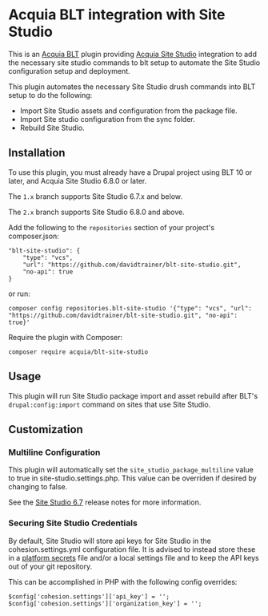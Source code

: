 Acquia BLT integration with Site Studio
====

This is an [Acquia BLT](https://github.com/acquia/blt) plugin providing [Acquia Site Studio](https://www.acquia.com/products-services/acquia-cohesion) integration to add the necessary site studio commands to blt setup to automate the Site Studio configuration setup and deployment.

This plugin automates the necessary Site Studio drush commands into BLT setup to do the following:
* Import Site Studio assets and configuration from the package file.
* Import Site studio configuration from the sync folder.
* Rebuild Site Studio.

## Installation

To use this plugin, you must already have a Drupal project using BLT 10 or later, and Acquia Site Studio 6.8.0 or later.

The `1.x` branch supports Site Studio 6.7.x and below.

The `2.x` branch supports Site Studio 6.8.0 and above.

Add the following to the `repositories` section of your project's composer.json:

```
"blt-site-studio": {
    "type": "vcs",
    "url": "https://github.com/davidtrainer/blt-site-studio.git",
    "no-api": true
}
```

or run:

```
composer config repositories.blt-site-studio '{"type": "vcs", "url": "https://github.com/davidtrainer/blt-site-studio.git", "no-api": true}'
```

Require the plugin with Composer:

`composer require acquia/blt-site-studio`

## Usage

This plugin will run Site Studio package import and asset rebuild after BLT's `drupal:config:import` command on sites that use Site Studio.

## Customization

### Multiline Configuration

This plugin will automatically set the `site_studio_package_multiline` value to true in site-studio.settings.php. This value can be overriden if desired by changing to false.

See the [Site Studio 6.7](https://cohesiondocs.acquia.com/6.7/user-guide/version-6-7-0-release-details) release notes for more information.

### Securing Site Studio Credentials

By default, Site Studio will store api keys for Site Studio in the cohesion.settings.yml configuration file. It is advised to instead store these in a [platform secrets](https://docs.acquia.com/resource/secrets) file and/or a local settings file and to keep the API keys out of your git repository.

This can be accomplished in PHP with the following config overrides:

```
$config['cohesion.settings']['api_key'] = '';
$config['cohesion.settings']['organization_key'] = '';
```
